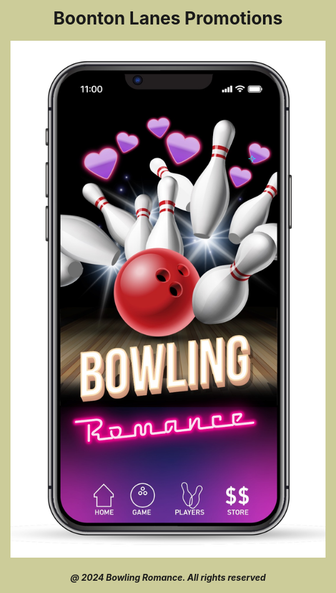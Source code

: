 <html style="background-color:#CCCC99;">
<h1 style="text-align:center;">Boonton Lanes Promotions</h1>
  
<img src="boontonlanes.jpeg" alt="Boonton Lanes">
      
<h5 style="text-align:center;"><i>@ 2024 Bowling Romance. All rights reserved</i></h5>   
</body>
</html>
